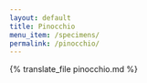 ```yaml
---
layout: default
title: Pinocchio
menu_item: /specimens/
permalink: /pinocchio/
---
```


{% translate_file pinocchio.md %}


